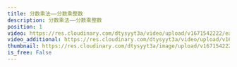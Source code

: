 ```yaml
---
title: 分数乘法——分数乘整数
description: 分数乘法——分数乘整数
position: 1
video: https://res.cloudinary.com/dtysyyt3a/video/upload/v1671542222/easymath/6年级上/01单元分数乘法/fsjaaa8bf3pbr0k5wfhv.mp4
video_additional: https://res.cloudinary.com/dtysyyt3a/video/upload/v1671542281/easymath/6年级上/01单元分数乘法/每课一题的解答视频/b3lyxic21awidhwc7poy.mp4
thumbnail: https://res.cloudinary.com/dtysyyt3a/image/upload/v1671542224/easymath/6年级上/01单元分数乘法/iv13r8h1tj8j78ukps3s.png
is_free: False
---
```

